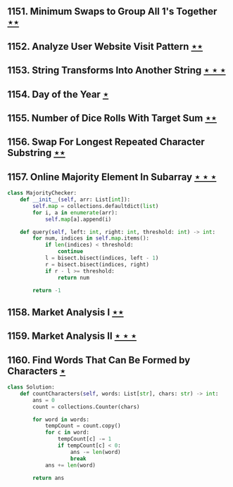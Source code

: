 ## 1151. Minimum Swaps to Group All 1's Together [$\star\star$](https://leetcode.com/problems/minimum-swaps-to-group-all-1s-together)

## 1152. Analyze User Website Visit Pattern [$\star\star$](https://leetcode.com/problems/analyze-user-website-visit-pattern)

## 1153. String Transforms Into Another String [$\star\star\star$](https://leetcode.com/problems/string-transforms-into-another-string)

## 1154. Day of the Year [$\star$](https://leetcode.com/problems/day-of-the-year)

## 1155. Number of Dice Rolls With Target Sum [$\star\star$](https://leetcode.com/problems/number-of-dice-rolls-with-target-sum)

## 1156. Swap For Longest Repeated Character Substring [$\star\star$](https://leetcode.com/problems/swap-for-longest-repeated-character-substring)

## 1157. Online Majority Element In Subarray [$\star\star\star$](https://leetcode.com/problems/online-majority-element-in-subarray)

```python
class MajorityChecker:
    def __init__(self, arr: List[int]):
        self.map = collections.defaultdict(list)
        for i, a in enumerate(arr):
            self.map[a].append(i)

    def query(self, left: int, right: int, threshold: int) -> int:
        for num, indices in self.map.items():
            if len(indices) < threshold:
                continue
            l = bisect.bisect(indices, left - 1)
            r = bisect.bisect(indices, right)
            if r - l >= threshold:
                return num

        return -1
```

## 1158. Market Analysis I [$\star\star$](https://leetcode.com/problems/market-analysis-i)

## 1159. Market Analysis II [$\star\star\star$](https://leetcode.com/problems/market-analysis-ii)

## 1160. Find Words That Can Be Formed by Characters [$\star$](https://leetcode.com/problems/find-words-that-can-be-formed-by-characters)

```python
class Solution:
    def countCharacters(self, words: List[str], chars: str) -> int:
        ans = 0
        count = collections.Counter(chars)

        for word in words:
            tempCount = count.copy()
            for c in word:
                tempCount[c] -= 1
                if tempCount[c] < 0:
                    ans -= len(word)
                    break
            ans += len(word)

        return ans
```
